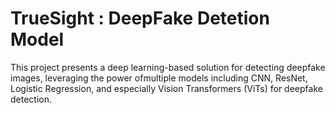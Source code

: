 # TrueSight : DeepFake Detetion Model
This project presents a deep learning-based solution for detecting deepfake images, leveraging the power ofmultiple models including CNN, ResNet, Logistic Regression, and especially Vision Transformers (ViTs) for deepfake detection.

